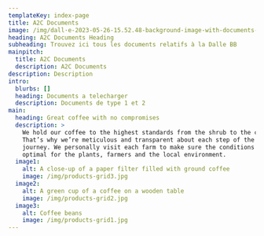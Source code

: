 ```yaml
---
templateKey: index-page
title: A2C Documents
image: /img/dall·e-2023-05-26-15.52.48-background-image-with-documents-about-concrete-and-wooden-beams.png
heading: A2C Documents Heading
subheading: Trouvez ici tous les documents relatifs à la Dalle BB
mainpitch:
  title: A2C Documents
  description: A2C Documents
description: Description
intro:
  blurbs: []
  heading: Documents a telecharger
  description: Documents de type 1 et 2
main:
  heading: Great coffee with no compromises
  description: >
    We hold our coffee to the highest standards from the shrub to the cup.
    That’s why we’re meticulous and transparent about each step of the coffee’s
    journey. We personally visit each farm to make sure the conditions are
    optimal for the plants, farmers and the local environment.
  image1:
    alt: A close-up of a paper filter filled with ground coffee
    image: /img/products-grid3.jpg
  image2:
    alt: A green cup of a coffee on a wooden table
    image: /img/products-grid2.jpg
  image3:
    alt: Coffee beans
    image: /img/products-grid1.jpg
---
```

